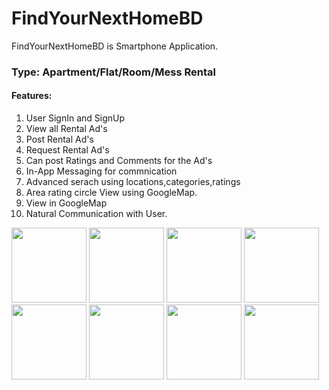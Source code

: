 # FindYourNextHomeBD
FindYourNextHomeBD is Smartphone Application.
### Type: Apartment/Flat/Room/Mess Rental
#### Features: <br>
1. User SignIn and SignUp <br>
2. View all Rental Ad's <br>
3. Post Rental Ad's <br>
4. Request Rental Ad's <br>
5. Can post Ratings and Comments for the Ad's <br>
6. In-App Messaging for commnication <br>
7. Advanced serach using locations,categories,ratings <br>
8. Area rating circle View using GoogleMap. <br>
9. View in GoogleMap <br>
10. Natural Communication with User. <br>


<img src="https://cloud.githubusercontent.com/assets/14258095/21294564/b1dd4d70-c569-11e6-8bfa-9fbd926af7c6.png" width="120">
<img src="https://cloud.githubusercontent.com/assets/14258095/21294533/10754ae6-c569-11e6-8fa9-60da5efaacad.png" width="120">
<img src="https://cloud.githubusercontent.com/assets/14258095/21294534/10a92988-c569-11e6-9768-e68403c51536.png" width="120">
<img src="https://cloud.githubusercontent.com/assets/14258095/21294535/10d13eaa-c569-11e6-8d38-80b9c8104095.png" width="120">
<img src="https://cloud.githubusercontent.com/assets/14258095/21294537/10d9177e-c569-11e6-8dda-43362a571820.png" width="120">
<img src="https://cloud.githubusercontent.com/assets/14258095/21294536/10d52560-c569-11e6-9a77-b46398327ba7.png" width="120">
<img src="https://cloud.githubusercontent.com/assets/14258095/21294557/95ee8b42-c569-11e6-87ff-36611f52d674.png" width="120">
<img src="https://avatars2.githubusercontent.com/u/14258095" width="120">
